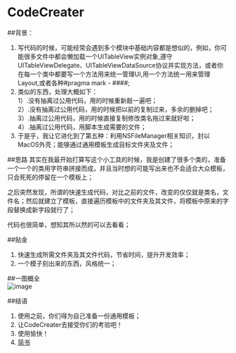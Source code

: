 # CodeCreater   
##背景：     
1. 写代码的时候，可能经常会遇到多个模块中基础内容都是想似的，例如，你可能很多文件中都会懒加载一个UITableView实例对象,遵守UITableViewDelegate、UITableViewDataSource协议并实现方法，或者你在每一个类中都要写一个方法用来统一管理UI,用一个方法统一用来管理Layout,或者各种#pragma mark - ####;   
2. 类似的东西，处理大概如下：  
   1）.没有抽离过公用代码，用的时候重新敲一遍吧；  
   2）.没有抽离过公用代码，用的时候把以前的复制过来，多余的删掉吧；  
   3）.抽离过公用代码，用的时候直接复制修改类名拖过来就好啦；  
   4）.抽离过公用代码，用脚本生成需要的文件；    
3. 于是乎，我让它进化到了第五种：利用NSFileManager相关知识，封以MacOS外壳；能够通过通用模板生成目标文件夹及文件；  


##思路
其实在我最开始打算写这个小工具的时候，我是创建了很多个类的，准备一个一个的类用字符串拼接而成，并且当时想的可能写出来也不会适合大众模板，只会死死的停留在一个模板上；   

之后突然发现，所谓的快速生成代码，对比之前的文件，改变的仅仅就是类名，文件名；然后就建立了模板，直接遍历模板中的文件夹及其文件，将模板中原来的字段替换成新字段就行了；    

代码也很简单，想知其所以然的可以去看看；


##贴金  
1. 快速生成所需文件夹及其文件代码，节省时间，提升开发效率；  
2. 一个模子刻出来的东西，风格统一；


##一图概全    
![image](https://github.com/czhen09/ZXCodeCreater/tree/master/ZXCodeCreater/Resource/IntroductionDiagram.png)     


##结语    
1. 使用之前，你们得为自己准备一份通用模板；
2. 让CodeCreater去接受你们的考验吧！    
3. 使用愉快！  
4. [简书](http://www.jianshu.com/p/55c0b79b20d5)
